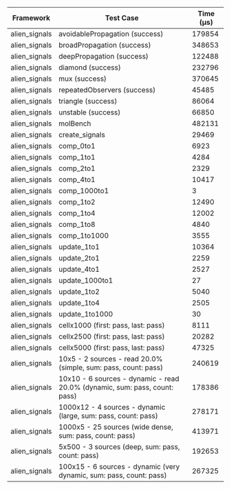 | Framework | Test Case | Time (μs) |
| --- | --- | --- |
| alien_signals | avoidablePropagation (success) | 179854 |
| alien_signals | broadPropagation (success) | 348653 |
| alien_signals | deepPropagation (success) | 122488 |
| alien_signals | diamond (success) | 232796 |
| alien_signals | mux (success) | 370645 |
| alien_signals | repeatedObservers (success) | 45485 |
| alien_signals | triangle (success) | 86064 |
| alien_signals | unstable (success) | 66850 |
| alien_signals | molBench | 482131 |
| alien_signals | create_signals | 29469 |
| alien_signals | comp_0to1 | 6923 |
| alien_signals | comp_1to1 | 4284 |
| alien_signals | comp_2to1 | 2329 |
| alien_signals | comp_4to1 | 10417 |
| alien_signals | comp_1000to1 | 3 |
| alien_signals | comp_1to2 | 12490 |
| alien_signals | comp_1to4 | 12002 |
| alien_signals | comp_1to8 | 4840 |
| alien_signals | comp_1to1000 | 3555 |
| alien_signals | update_1to1 | 10364 |
| alien_signals | update_2to1 | 2259 |
| alien_signals | update_4to1 | 2527 |
| alien_signals | update_1000to1 | 27 |
| alien_signals | update_1to2 | 5040 |
| alien_signals | update_1to4 | 2505 |
| alien_signals | update_1to1000 | 30 |
| alien_signals | cellx1000 (first: pass, last: pass) | 8111 |
| alien_signals | cellx2500 (first: pass, last: pass) | 20282 |
| alien_signals | cellx5000 (first: pass, last: pass) | 47325 |
| alien_signals | 10x5 - 2 sources - read 20.0% (simple, sum: pass, count: pass) | 240619 |
| alien_signals | 10x10 - 6 sources - dynamic - read 20.0% (dynamic, sum: pass, count: pass) | 178386 |
| alien_signals | 1000x12 - 4 sources - dynamic (large, sum: pass, count: pass) | 278171 |
| alien_signals | 1000x5 - 25 sources (wide dense, sum: pass, count: pass) | 413971 |
| alien_signals | 5x500 - 3 sources (deep, sum: pass, count: pass) | 192653 |
| alien_signals | 100x15 - 6 sources - dynamic (very dynamic, sum: pass, count: pass) | 267325 |
